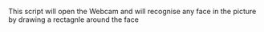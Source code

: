 This script will open the Webcam and will recognise any face in the picture by drawing a rectagnle around the face 
